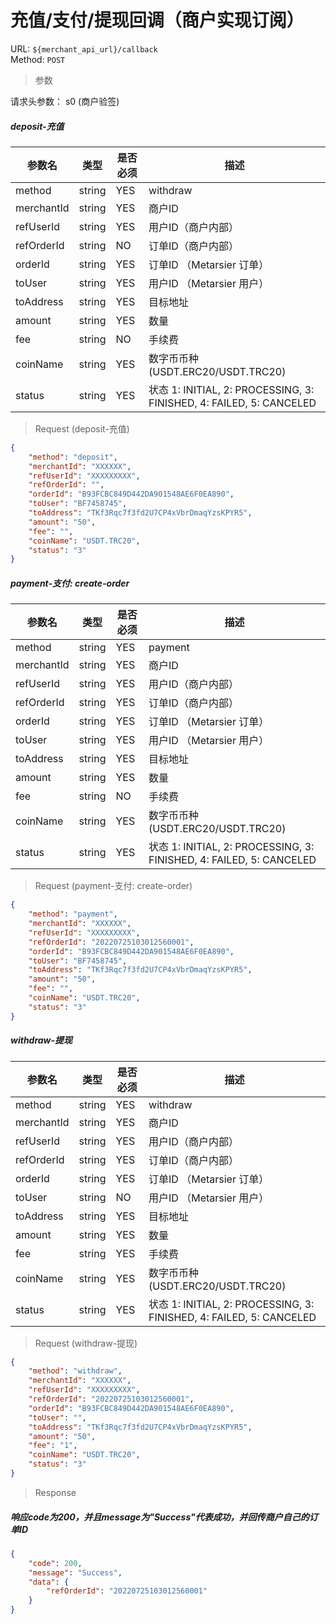 # 充值/支付/提现回调（商户实现订阅）
URL: `${merchant_api_url}/callback`  
Method: `POST`

> 参数   
 
请求头参数： s0 (商户验签)

##### deposit-充值

| 参数名            | 类型         | 是否必须    | 描述                                |
| ------------     | ----------- | ---------  | ---------------------------------- |
| method           | string      | YES        | withdraw                           |
| merchantId      | string      | YES       | 商户ID                              |
| refUserId      | string      | YES        | 用户ID（商户内部）                    |
| refOrderId     | string      | NO         | 订单ID（商户内部）                   |
| orderId         | string      | YES        | 订单ID （Metarsier 订单）         |
| toUser          | string      | YES        | 用户ID （Metarsier 用户）         |
| toAddress       | string      | YES        | 目标地址                            |
| amount           | string      | YES        | 数量                                |
| fee              | string      | NO        | 手续费                              |
| coinName        | string      | YES        | 数字币币种 (USDT.ERC20/USDT.TRC20)   |
| status           | string      | YES        | 状态 1: INITIAL, 2: PROCESSING, 3: FINISHED, 4: FAILED, 5: CANCELED |

> Request (deposit-充值)

```json
{
    "method": "deposit",
    "merchantId": "XXXXXX",
    "refUserId": "XXXXXXXXX",
    "refOrderId": "",
    "orderId": "B93FCBC849D442DA901548AE6F0EA890",
    "toUser": "BF7458745",
    "toAddress": "TKf3Rqc7f3fd2U7CP4xVbrDmaqYzsKPYR5",
    "amount": "50",
    "fee": "",
    "coinName": "USDT.TRC20",
    "status": "3"
}
```

##### payment-支付: create-order

| 参数名            | 类型         | 是否必须   | 描述                                |
| ------------     | ----------- | --------- | ---------------------------------- |
| method           | string      | YES       | payment                            |
| merchantId      | string      | YES       | 商户ID                              |
| refUserId      | string      | YES       | 用户ID（商户内部）                    |
| refOrderId     | string      | YES       | 订单ID（商户内部）                   |
| orderId         | string      | YES       | 订单ID （Metarsier 订单）         |
| toUser          | string      | YES       | 用户ID （Metarsier 用户）         |
| toAddress       | string      | YES       | 目标地址                            |
| amount           | string      | YES       | 数量                               |
| fee              | string      | NO        | 手续费                              |
| coinName        | string      | YES       | 数字币币种 (USDT.ERC20/USDT.TRC20)  |
| status           | string      | YES       | 状态 1: INITIAL, 2: PROCESSING, 3: FINISHED, 4: FAILED, 5: CANCELED |

> Request (payment-支付: create-order)

```json
{
    "method": "payment",
    "merchantId": "XXXXXX",
    "refUserId": "XXXXXXXXX",
    "refOrderId": "20220725103012560001",
    "orderId": "B93FCBC849D442DA901548AE6F0EA890",
    "toUser": "BF7458745",
    "toAddress": "TKf3Rqc7f3fd2U7CP4xVbrDmaqYzsKPYR5",
    "amount": "50",
    "fee": "",
    "coinName": "USDT.TRC20",
    "status": "3"
}
```

##### withdraw-提现

| 参数名            | 类型         | 是否必须   | 描述                                |
| ------------     | ----------- | --------- | ---------------------------------- |
| method           | string      | YES       | withdraw                           |
| merchantId      | string      | YES       | 商户ID                              |
| refUserId      | string      | YES       | 用户ID（商户内部）                    |
| refOrderId     | string      | YES       | 订单ID（商户内部）                   |
| orderId         | string      | YES       | 订单ID （Metarsier 订单）         |
| toUser          | string      | NO        | 用户ID （Metarsier 用户）         |
| toAddress       | string      | YES       | 目标地址                            |
| amount           | string      | YES       | 数量                               |
| fee              | string      | YES       | 手续费                              |
| coinName        | string      | YES       | 数字币币种 (USDT.ERC20/USDT.TRC20)  |
| status           | string      | YES       | 状态 1: INITIAL, 2: PROCESSING, 3: FINISHED, 4: FAILED, 5: CANCELED |

> Request (withdraw-提现)

```json
{
    "method": "withdraw",
    "merchantId": "XXXXXX",
    "refUserId": "XXXXXXXXX",
    "refOrderId": "20220725103012560001",
    "orderId": "B93FCBC849D442DA901548AE6F0EA890",
    "toUser": "",
    "toAddress": "TKf3Rqc7f3fd2U7CP4xVbrDmaqYzsKPYR5",
    "amount": "50",
    "fee": "1",
    "coinName": "USDT.TRC20",
    "status": "3"
}
```

> Response   

##### 响应code为200，并且message为"Success"代表成功，并回传商户自己的订单ID

```json
{
    "code": 200,
    "message": "Success",
    "data": {
        "refOrderId": "20220725103012560001"
    }
}
```